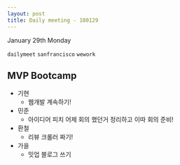 ```yaml
---
layout: post
title: Daily meeting - 180129
---
```


January 29th Monday

`dailymeet` `sanfrancisco` `wework`


## MVP Bootcamp
* 기현
	* 웹개발 계속하기!
* 민준
	* 아이디어 피치 어제 회의 했던거 정리하고 이따 회의 준비!
* 환철
	* 리뷰 크롤러 짜기!
* 가을
	* 밋업 블로그 쓰기
